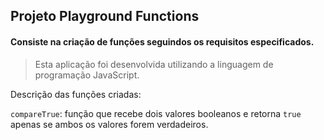 ## Projeto Playground Functions

#### Consiste na criação de funções seguindos os requisitos especificados.
> Esta aplicação foi desenvolvida utilizando a linguagem de programação JavaScript.

Descrição das funções criadas: 

`compareTrue`: função que recebe dois valores booleanos e retorna `true` apenas se ambos os valores forem verdadeiros.
